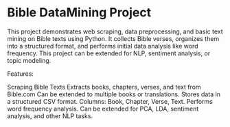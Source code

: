 # Bible DataMining Project

This project demonstrates web scraping, data preprocessing, and basic text mining on Bible texts using Python. It collects Bible verses, organizes them into a structured format, and performs initial data analysis like word frequency. This project can be extended for NLP, sentiment analysis, or topic modeling.

Features:

Scraping Bible Texts
Extracts books, chapters, verses, and text from Bible.com
Can be extended to multiple books or translations.
Stores data in a structured CSV format.
Columns: Book, Chapter, Verse, Text.
Performs word frequency analysis.
Can be extended for PCA, LDA, sentiment analysis, and other NLP tasks.
